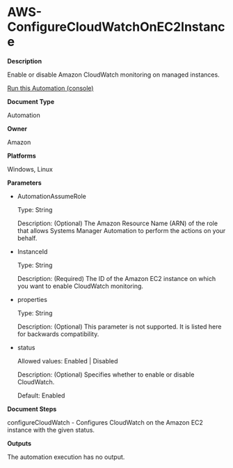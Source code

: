 # AWS\-ConfigureCloudWatchOnEC2Instance<a name="automation-aws-configurecloudwatchonec2instance"></a>

**Description**

Enable or disable Amazon CloudWatch monitoring on managed instances\.

[Run this Automation \(console\)](https://console.aws.amazon.com/systems-manager/automation/execute/AWS-ConfigureCloudWatchOnEC2Instance)

**Document Type**

Automation

**Owner**

Amazon

**Platforms**

Windows, Linux

**Parameters**
+ AutomationAssumeRole

  Type: String

  Description: \(Optional\) The Amazon Resource Name \(ARN\) of the role that allows Systems Manager Automation to perform the actions on your behalf\.
+ InstanceId

  Type: String

  Description: \(Required\) The ID of the Amazon EC2 instance on which you want to enable CloudWatch monitoring\.
+ properties

  Type: String

  Description: \(Optional\) This parameter is not supported\. It is listed here for backwards compatibility\.
+ status

  Allowed values: Enabled \| Disabled

  Description: \(Optional\) Specifies whether to enable or disable CloudWatch\.

  Default: Enabled

**Document Steps**

configureCloudWatch \- Configures CloudWatch on the Amazon EC2 instance with the given status\.

**Outputs**

The automation execution has no output\.